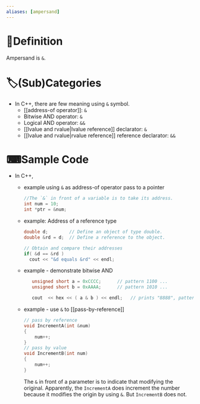 ```yaml
---
aliases: [ampersand]
---
```


# 📝Definition
Ampersand is `&`.

# 🏷(Sub)Categories
- In C++, there are few meaning using `&` symbol.
    - [[address-of operator]]: `&`
    - Bitwise AND operator: `&`
    - Logical AND operator: `&&`
    - [[lvalue and rvalue|lvalue reference]] declarator: `&`
    - [[lvalue and rvalue|rvalue reference]] reference declarator: `&&`
    
# ⌨Sample Code
- In C++,
    - example using `&` as address-of operator pass to a pointer
      
      ``` cpp
      //The `&` in front of a variable is to take its address.
      int num = 10;
      int *ptr = &num;
      ```
    - example: Address of a reference type
      
      ``` cpp
      double d;        // Define an object of type double.
      double &rd = d;  // Define a reference to the object.
      
      // Obtain and compare their addresses
      if( &d == &rd )
        cout << "&d equals &rd" << endl;
      ```
    - example - demonstrate bitwise AND
      
      ``` c++
         unsigned short a = 0xCCCC;      // pattern 1100 ...
         unsigned short b = 0xAAAA;      // pattern 1010 ...
      
         cout  << hex << ( a & b ) << endl;   // prints "8888", pattern 1000 ...
      ```
    - example - use `&` to [[pass-by-reference]]
      
      ``` c++
      // pass by reference
      void IncrementA(int &num)
      {
          num++;
      }
      // pass by value
      void IncrementB(int num)
      {
          num++;
      }
      ```
      The `&` in front of a parameter is to indicate that modifying the original. Apparently, the  `IncrementA` does increment the number because it modifies the origin by using `&`. But `IncrementB` does not.
    